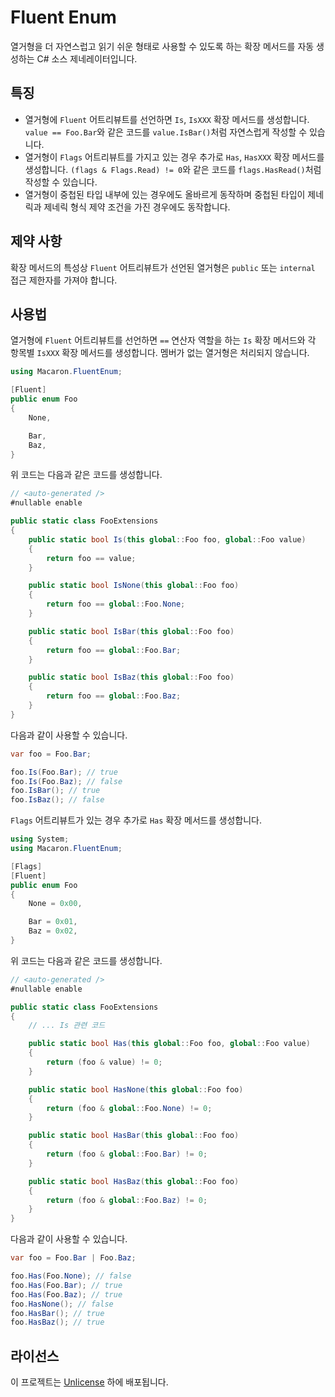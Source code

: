 ﻿# Fluent Enum

열거형을 더 자연스럽고 읽기 쉬운 형태로 사용할 수 있도록 하는 확장 메서드를 자동 생성하는 C# 소스 제네레이터입니다.

## 특징

- 열거형에 `Fluent` 어트리뷰트를 선언하면 `Is`, `IsXXX` 확장 메서드를 생성합니다. `value == Foo.Bar`와 같은 코드를 `value.IsBar()`처럼 자연스럽게 작성할 수 있습니다.
- 열거형이 `Flags` 어트리뷰트를 가지고 있는 경우 추가로 `Has`, `HasXXX` 확장 메서드를 생성합니다. `(flags & Flags.Read) != 0`와 같은 코드를 `flags.HasRead()`처럼 작성할 수 있습니다.
- 열거형이 중첩된 타입 내부에 있는 경우에도 올바르게 동작하며 중첩된 타입이 제네릭과 제네릭 형식 제약 조건을 가진 경우에도 동작합니다.

## 제약 사항

확장 메서드의 특성상 `Fluent` 어트리뷰트가 선언된 열거형은 `public` 또는 `internal` 접근 제한자를 가져야 합니다.

## 사용법

열거형에 `Fluent` 어트리뷰트를 선언하면 `==` 연산자 역할을 하는 `Is` 확장 메서드와 각 항목별 `IsXXX` 확장 메서드를 생성합니다. 멤버가 없는 열거형은 처리되지 않습니다.

```csharp
using Macaron.FluentEnum;

[Fluent]
public enum Foo
{
    None,

    Bar,
    Baz,
}
```

위 코드는 다음과 같은 코드를 생성합니다.

```csharp
// <auto-generated />
#nullable enable

public static class FooExtensions
{
    public static bool Is(this global::Foo foo, global::Foo value)
    {
        return foo == value;
    }

    public static bool IsNone(this global::Foo foo)
    {
        return foo == global::Foo.None;
    }

    public static bool IsBar(this global::Foo foo)
    {
        return foo == global::Foo.Bar;
    }

    public static bool IsBaz(this global::Foo foo)
    {
        return foo == global::Foo.Baz;
    }
}
```

다음과 같이 사용할 수 있습니다.

```csharp
var foo = Foo.Bar;

foo.Is(Foo.Bar); // true
foo.Is(Foo.Baz); // false
foo.IsBar(); // true
foo.IsBaz(); // false
```

`Flags` 어트리뷰트가 있는 경우 추가로 `Has` 확장 메서드를 생성합니다.

```csharp
using System;
using Macaron.FluentEnum;

[Flags]
[Fluent]
public enum Foo
{
    None = 0x00,

    Bar = 0x01,
    Baz = 0x02,
}
```

위 코드는 다음과 같은 코드를 생성합니다.

```csharp
// <auto-generated />
#nullable enable

public static class FooExtensions
{
    // ... Is 관련 코드

    public static bool Has(this global::Foo foo, global::Foo value)
    {
        return (foo & value) != 0;
    }

    public static bool HasNone(this global::Foo foo)
    {
        return (foo & global::Foo.None) != 0;
    }

    public static bool HasBar(this global::Foo foo)
    {
        return (foo & global::Foo.Bar) != 0;
    }

    public static bool HasBaz(this global::Foo foo)
    {
        return (foo & global::Foo.Baz) != 0;
    }
}

```

다음과 같이 사용할 수 있습니다.

```csharp
var foo = Foo.Bar | Foo.Baz;

foo.Has(Foo.None); // false
foo.Has(Foo.Bar); // true
foo.Has(Foo.Baz); // true
foo.HasNone(); // false
foo.HasBar(); // true
foo.HasBaz(); // true
```

## 라이선스

이 프로젝트는 [Unlicense](LICENSE) 하에 배포됩니다.
